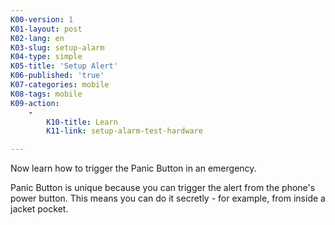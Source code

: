 ```yaml
---
K00-version: 1
K01-layout: post
K02-lang: en
K03-slug: setup-alarm
K04-type: simple
K05-title: 'Setup Alert'
K06-published: 'true'
K07-categories: mobile
K08-tags: mobile
K09-action:
    -
        K10-title: Learn
        K11-link: setup-alarm-test-hardware

---
```


Now learn how to trigger the Panic Button in an emergency. 

Panic Button is unique because you can trigger the alert from the phone's power button. This means you can do it secretly - for example, from inside a jacket pocket.